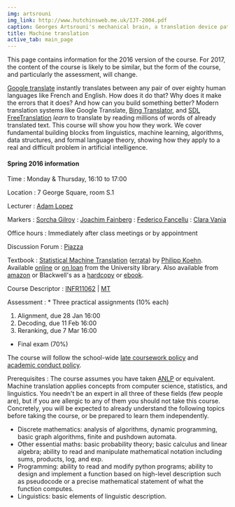```yaml
---
img: artsrouni
img_link: http://www.hutchinsweb.me.uk/IJT-2004.pdf
caption: Georges Artsrouni's mechanical brain, a translation device patented in 1933 in France.
title: Machine translation
active_tab: main_page 
---
```


<div class="alert alert-danger">
  This page contains information for the 2016 version of the course.
  For 2017, the content of the course is likely to be similar, but
  the form of the course, and particularly the assessment, will change.
</div>

[Google translate](http://translate.google.com/) instantly
translates between any pair of over eighty human languages 
like French and English. How does it do that? Why does it 
make the errors that it does? And how can you build something 
better? Modern translation systems like Google Translate, 
[Bing Translator](http://www.microsofttranslator.com/),
and [SDL FreeTranslation](http://www.freetranslation.com/)
*learn* to translate by reading millions of words of already 
translated text. This course will show you how they work. 
We cover fundamental building blocks from linguistics, 
machine learning, algorithms, data structures, and formal 
language theory, showing how they apply to a real and difficult
problem in artificial intelligence.

#### Spring 2016 information

Time 
: Monday & Thursday, 16:10 to 17:00 

Location
: 7 George Square, room S.1

Lecturer
: [Adam Lopez](http://homepages.inf.ed.ac.uk/alopez/)

Markers 
: [Sorcha Gilroy](https://www.inf.ed.ac.uk/people/students/Sorcha_Gilroy.html)
: [Joachim Fainberg](http://www.inf.ed.ac.uk/people/students/Joachim_Fainberg.html)
: [Federico Fancellu](http://www.inf.ed.ac.uk/people/students/Federico_Fancellu.html)
: [Clara Vania](https://www.inf.ed.ac.uk/people/students/Clara_Vania.html)

Office hours
: Immediately after class meetings or by appointment

Discussion Forum
: [Piazza](https://piazza.com/ed.ac.uk/spring2016/infr11062/home)

Textbook
: [Statistical Machine Translation](http://www.statmt.org/book/) 
(<a href="http://statmt.org/book/errata.html">errata</a>) 
by [Philipp Koehn](http://www.cs.jhu.edu/~phi/).
Available [online](http://discovered.ed.ac.uk/primo_library/libweb/action/display.do?doc=44UOE_ALMA51135030710002466) 
or [on loan](http://discovered.ed.ac.uk/primo_library/libweb/action/display.do?doc=44UOE_ALMA2178109340002466) from the University library.
Also available from [amazon](http://www.amazon.co.uk/gp/product/0521874157) or 
Blackwell's as a [hardcopy](http://bookshop.blackwell.co.uk/jsp/id/Statistical_Machine_Translation/9780521874151) or
[ebook](http://bookshop.blackwell.co.uk/jsp/id/Statistical_Machine_Translation/E9780511687594).

Course Descriptor
: [INFR11062](http://www.drps.ed.ac.uk/15-16/dpt/cxinfr11062.htm) \| [MT](http://course.inf.ed.ac.uk/mt/)

Assessment
: * Three practical assignments (10% each)
   1. Alignment, due 28 Jan 16:00
   2. Decoding, due 11 Feb 16:00
   3. Reranking, due 7 Mar 16:00
* Final exam (70%)

The course will follow the school-wide [late coursework policy](http://web.inf.ed.ac.uk/infweb/student-services/ito/admin/coursework-projects/late-coursework-extension-requests)
and [academic conduct policy](http://web.inf.ed.ac.uk/infweb/admin/policies/academic-misconduct).

Prerequisites
: The course assumes you have taken <a href="http://www.inf.ed.ac.uk/teaching/courses/anlp/">ANLP</a> or equivalent. Machine translation applies concepts from computer science, statistics, and linguistics. You needn't be an expert in all three of these fields (few people are), but if you are allergic to any of them you should not take this course. Concretely, you will be expected to already understand the following topics before taking the course, or be prepared to learn them independently. 

   * Discrete mathematics: analysis of algorithms, dynamic programming, basic graph algorithms, finite and pushdown automata.
   * Other essential maths: basic probability theory; basic calculus and linear algebra; ability to read and manipulate mathematical notation including sums, products, log, and exp. 
   * Programming: ability to read and modify python programs; ability to design and implement a function based on high-level description such as pseudocode or a precise mathematical statement of what the function computes.
   * Linguistics: basic elements of linguistic description.


